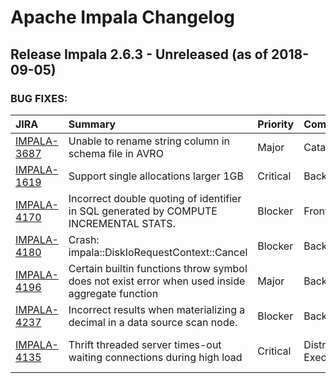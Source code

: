 
<!---
# Licensed to the Apache Software Foundation (ASF) under one
# or more contributor license agreements.  See the NOTICE file
# distributed with this work for additional information
# regarding copyright ownership.  The ASF licenses this file
# to you under the Apache License, Version 2.0 (the
# "License"); you may not use this file except in compliance
# with the License.  You may obtain a copy of the License at
#
#     http://www.apache.org/licenses/LICENSE-2.0
#
# Unless required by applicable law or agreed to in writing, software
# distributed under the License is distributed on an "AS IS" BASIS,
# WITHOUT WARRANTIES OR CONDITIONS OF ANY KIND, either express or implied.
# See the License for the specific language governing permissions and
# limitations under the License.
-->
# Apache Impala Changelog

## Release Impala 2.6.3 - Unreleased (as of 2018-09-05)



### BUG FIXES:

| JIRA | Summary | Priority | Component | Reporter | Contributor |
|:---- |:---- | :--- |:---- |:---- |:---- |
| [IMPALA-3687](https://issues.apache.org/jira/browse/IMPALA-3687) | Unable to rename string column in schema file in AVRO |  Major | Catalog | Huaisi Xu | Huaisi Xu |
| [IMPALA-1619](https://issues.apache.org/jira/browse/IMPALA-1619) | Support single allocations larger 1GB |  Critical | Backend | Martin Grund | Michael Ho |
| [IMPALA-4170](https://issues.apache.org/jira/browse/IMPALA-4170) | Incorrect double quoting of identifier in SQL generated by COMPUTE INCREMENTAL STATS. |  Blocker | Frontend | Alexander Behm | Alexander Behm |
| [IMPALA-4180](https://issues.apache.org/jira/browse/IMPALA-4180) | Crash: impala::DiskIoRequestContext::Cancel |  Blocker | Backend | Taras Bobrovytsky | Michael Ho |
| [IMPALA-4196](https://issues.apache.org/jira/browse/IMPALA-4196) | Certain builtin functions throw symbol does not exist error when used inside aggregate function |  Major | Backend | Mala Chikka Kempanna | bharath v |
| [IMPALA-4237](https://issues.apache.org/jira/browse/IMPALA-4237) | Incorrect results when materializing a decimal in a data source scan node. |  Blocker | Backend | Alexander Behm | Alexander Behm |
| [IMPALA-4135](https://issues.apache.org/jira/browse/IMPALA-4135) | Thrift threaded server times-out waiting connections during high load |  Critical | Distributed Exec | Henry Robinson | Thomas Tauber-Marshall |


